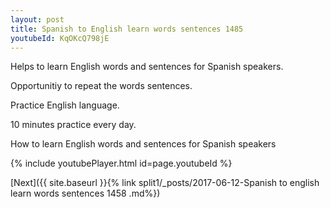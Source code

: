```yaml
---
layout: post
title: Spanish to English learn words sentences 1485 
youtubeId: KqOKcQ798jE
---
```

 
 
Helps to learn English words and sentences for Spanish speakers.

Opportunitiy to repeat the words sentences. 

Practice English language. 
 
10 minutes practice every day. 
 
How to learn English words and sentences for Spanish speakers 
 
{% include youtubePlayer.html id=page.youtubeId %}
 
 
[Next]({{ site.baseurl }}{% link  split1/_posts/2017-06-12-Spanish to english learn words sentences 1458 .md%})
 
